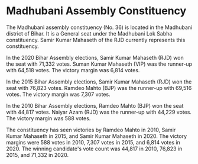 # Madhubani Assembly Constituency

The Madhubani assembly constituency (No. 36) is located in the Madhubani district of Bihar. It is a General seat under the Madhubani Lok Sabha constituency. Samir Kumar Mahaseth of the RJD currently represents this constituency.

In the 2020 Bihar Assembly elections, Samir Kumar Mahaseth (RJD) won the seat with 71,332 votes. Suman Kumar Mahaseth (VIP) was the runner-up with 64,518 votes. The victory margin was 6,814 votes.

In the 2015 Bihar Assembly elections, Samir Kumar Mahaseth (RJD) won the seat with 76,823 votes. Ramdeo Mahto (BJP) was the runner-up with 69,516 votes. The victory margin was 7,307 votes.

In the 2010 Bihar Assembly elections, Ramdeo Mahto (BJP) won the seat with 44,817 votes. Naiyar Azam (RJD) was the runner-up with 44,229 votes. The victory margin was 588 votes.

The constituency has seen victories by Ramdeo Mahto in 2010, Samir Kumar Mahaseth in 2015, and Samir Kumar Mahaseth in 2020. The victory margins were 588 votes in 2010, 7,307 votes in 2015, and 6,814 votes in 2020. The winning candidate's vote count was 44,817 in 2010, 76,823 in 2015, and 71,332 in 2020.
